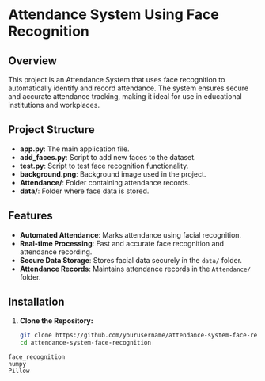 # Attendance System Using Face Recognition

## Overview

This project is an Attendance System that uses face recognition to automatically identify and record attendance. The system ensures secure and accurate attendance tracking, making it ideal for use in educational institutions and workplaces.

## Project Structure

- **app.py**: The main application file.
- **add_faces.py**: Script to add new faces to the dataset.
- **test.py**: Script to test face recognition functionality.
- **background.png**: Background image used in the project.
- **Attendance/**: Folder containing attendance records.
- **data/**: Folder where face data is stored.

## Features

- **Automated Attendance**: Marks attendance using facial recognition.
- **Real-time Processing**: Fast and accurate face recognition and attendance recording.
- **Secure Data Storage**: Stores facial data securely in the `data/` folder.
- **Attendance Records**: Maintains attendance records in the `Attendance/` folder.

## Installation

1. **Clone the Repository:**
   ```bash
   git clone https://github.com/yourusername/attendance-system-face-recognition.git
   cd attendance-system-face-recognition

``` opencv-python
face_recognition
numpy
Pillow

   
